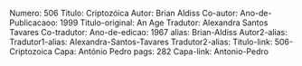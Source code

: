 Numero: 506
Titulo: Criptozóica
Autor: Brian Aldiss
Co-autor: 
Ano-de-Publicacaoo: 1999
Titulo-original: An Age
Tradutor: Alexandra Santos Tavares
Co-tradutor: 
Ano-de-edicao: 1967
alias: Brian-Aldiss
Autor2-alias: 
Tradutor1-alias: Alexandra-Santos-Tavares
Tradutor2-alias: 
Titulo-link: 506-Criptozoica
Capa: António Pedro
pags: 282
Capa-link: Antonio-Pedro